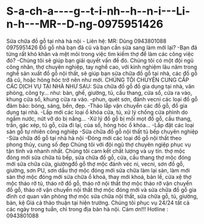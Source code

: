 S-a-ch-a----g--t-i-nh--h--n-i---Li-n-h---MR--D-ng-0975951426
============================================================

Sửa chữa đồ gỗ tại nhà hà nội - Liên hệ: MR: Dũng 0943801088  0975951426   Đồ gỗ nhà bạn đã cũ và bạn cần sửa sang làm mới lại?  -Bạn đã từng rất khó khăn và mệt mỏi trong việc tìm kiếm thợ để làm các công việc đó?  -Chúng tôi sẽ giúp bạn giải quyết vấn đề đó. Chúng tôi có một đội ngũ công nhân, thợ chuyên nghiệp, tay nghề cao, với kinh nghiệm lâu năm trong nghề sản xuất đồ gỗ nội thất, sẽ giúp bạn sửa chữa đồ gỗ tại nhà, các đồ gỗ đã cũ, hoặc hỏng hóc trở nên như mới.   CHÚNG TÔI CHUYÊN CUNG CẤP CÁC DỊCH VỤ TẠI NHÀ NHƯ SAU:  Sửa chữa đồ gỗ đồ gia dụng tại nhà, văn phòng, công ty… như: bàn, ghế, giường, tủ, cầu thang, cửa sổ, cửa ra vào, khung cửa sổ, khung cửa ra vào. -phun, quét sơn, đánh vecni các loại đồ gỗ đảm bảo: bóng, sáng, bền, đẹp.  -Tháo lắp vận chuyển các đồ gỗ, đồ gia dụng tại nhà.  -Lắp mới các loại ổ khóa cửa, tủ, xử lý chống cửa phình do ngấm nước, nứt vỡ do bị nắng… -Xử lý đồ gỗ bị mối mọt đồ gỗ, cầu thang, trần, gác xép, tủ gỗ, cửa đi lại, của sổ, hỏng hóc ổ khóa… -Lắp đặt các loại sàn gỗ tự nhiên công nghiệp -Sửa chữa đồ gỗ nội thất tủ bếp chuyên nghiệp -Sửa chữa đồ gỗ tại nhà hà nội -Đóng mới các loại đồ gỗ nội thất theo phong thủy, cung số đẹp Chúng tôi với đội ngũ thợ chuyên ngiệp phục vụ tận tình và nhanh nhất. Chúng tôi cam kết chất lượng và uy tín.  thợ mộc đóng mới sửa chữa tủ bếp, sửa chữa đồ gỗ, cửa, cầu thang  thợ mộc đóng mới sửa chữa cửa, giườngđồ gỗ  thợ mộc đánh véc ni, vecni, sơn đồ gỗ, giường, sơn PU, sơn dầu  thợ mộc đóng mới sửa chữa làm lại sàn, làm mới sàn  thợ mộc đóng mới sửa chữa ổ khoá, thay mới khoá, bản lề, cửa xệ  thợ mộc tháo rỡ tủ, tháo rỡ đồ gỗ, tháo rỡ nội thất  thợ mộc tháo rỡ vận chuyển đồ gỗ, tháo rỡ vận chuyển nội thất  thợ mộc đóng mới và sửa chữa đồ gỗ gia đình cơ quan văn phòng  thợ mộc sửa chữa nội thất, sửa chữa gỗ, tủ, giường, bàn, kệ  Giá cả thảo thuận tại hiện trường. Chúng tôi phục vụ 24/24 tất cả các ngày trong tuần, chỉ trong địa bàn hà nội. Cám ơn!!!  Hotline  : 0943801088
